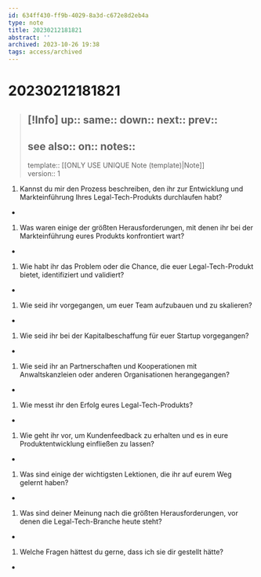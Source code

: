 ```yaml
---
id: 634ff430-ff9b-4029-8a3d-c672e8d2eb4a
type: note
title: 20230212181821
abstract: ''
archived: 2023-10-26 19:38
tags: access/archived
---
```

# 20230212181821
> [!Info]
> up::
> same::
> down::
> next::
> prev::
> ---
> see also::
> on::
> notes::
> ---
> template:: [[ONLY USE UNIQUE Note (template)|Note]]  
> version:: 1

1. Kannst du mir den Prozess beschreiben, den ihr zur Entwicklung und Markteinführung Ihres Legal-Tech-Produkts durchlaufen habt?
-
1. Was waren einige der größten Herausforderungen, mit denen ihr bei der Markteinführung eures Produkts konfrontiert wart?
-
1. Wie habt ihr das Problem oder die Chance, die euer Legal-Tech-Produkt bietet, identifiziert und validiert?
-
1. Wie seid ihr vorgegangen, um euer Team aufzubauen und zu skalieren?
-
1. Wie seid ihr bei der Kapitalbeschaffung für euer Startup vorgegangen?
-
1. Wie seid ihr an Partnerschaften und Kooperationen mit Anwaltskanzleien oder anderen Organisationen herangegangen?
-
1. Wie messt ihr den Erfolg eures Legal-Tech-Produkts?
-
1. Wie geht ihr vor, um Kundenfeedback zu erhalten und es in eure Produktentwicklung einfließen zu lassen?
-
1. Was sind einige der wichtigsten Lektionen, die ihr auf eurem Weg gelernt haben?
-
1. Was sind deiner Meinung nach die größten Herausforderungen, vor denen die Legal-Tech-Branche heute steht?
-
1. Welche Fragen hättest du gerne, dass ich sie dir gestellt hätte?
-
